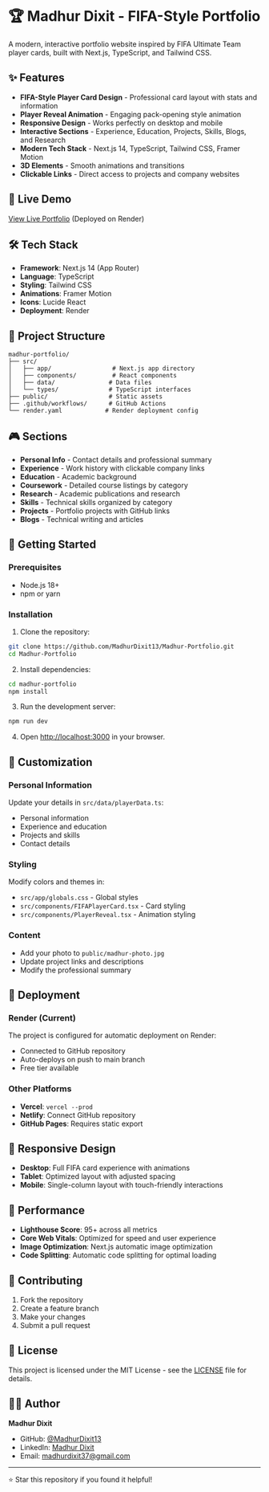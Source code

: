 # 🏆 Madhur Dixit - FIFA-Style Portfolio

A modern, interactive portfolio website inspired by FIFA Ultimate Team player cards, built with Next.js, TypeScript, and Tailwind CSS.

## ✨ Features

- **FIFA-Style Player Card Design** - Professional card layout with stats and information
- **Player Reveal Animation** - Engaging pack-opening style animation
- **Responsive Design** - Works perfectly on desktop and mobile
- **Interactive Sections** - Experience, Education, Projects, Skills, Blogs, and Research
- **Modern Tech Stack** - Next.js 14, TypeScript, Tailwind CSS, Framer Motion
- **3D Elements** - Smooth animations and transitions
- **Clickable Links** - Direct access to projects and company websites

## 🚀 Live Demo

[View Live Portfolio](https://madhur-portfolio.onrender.com) (Deployed on Render)

## 🛠️ Tech Stack

- **Framework**: Next.js 14 (App Router)
- **Language**: TypeScript
- **Styling**: Tailwind CSS
- **Animations**: Framer Motion
- **Icons**: Lucide React
- **Deployment**: Render

## 📁 Project Structure

```
madhur-portfolio/
├── src/
│   ├── app/                 # Next.js app directory
│   ├── components/          # React components
│   ├── data/               # Data files
│   └── types/              # TypeScript interfaces
├── public/                 # Static assets
├── .github/workflows/      # GitHub Actions
└── render.yaml            # Render deployment config
```

## 🎮 Sections

- **Personal Info** - Contact details and professional summary
- **Experience** - Work history with clickable company links
- **Education** - Academic background
- **Coursework** - Detailed course listings by category
- **Research** - Academic publications and research
- **Skills** - Technical skills organized by category
- **Projects** - Portfolio projects with GitHub links
- **Blogs** - Technical writing and articles

## 🚀 Getting Started

### Prerequisites

- Node.js 18+ 
- npm or yarn

### Installation

1. Clone the repository:
```bash
git clone https://github.com/MadhurDixit13/Madhur-Portfolio.git
cd Madhur-Portfolio
```

2. Install dependencies:
```bash
cd madhur-portfolio
npm install
```

3. Run the development server:
```bash
npm run dev
```

4. Open [http://localhost:3000](http://localhost:3000) in your browser.

## 🎨 Customization

### Personal Information
Update your details in `src/data/playerData.ts`:
- Personal information
- Experience and education
- Projects and skills
- Contact details

### Styling
Modify colors and themes in:
- `src/app/globals.css` - Global styles
- `src/components/FIFAPlayerCard.tsx` - Card styling
- `src/components/PlayerReveal.tsx` - Animation styling

### Content
- Add your photo to `public/madhur-photo.jpg`
- Update project links and descriptions
- Modify the professional summary

## 🚀 Deployment

### Render (Current)
The project is configured for automatic deployment on Render:
- Connected to GitHub repository
- Auto-deploys on push to main branch
- Free tier available

### Other Platforms
- **Vercel**: `vercel --prod`
- **Netlify**: Connect GitHub repository
- **GitHub Pages**: Requires static export

## 📱 Responsive Design

- **Desktop**: Full FIFA card experience with animations
- **Tablet**: Optimized layout with adjusted spacing
- **Mobile**: Single-column layout with touch-friendly interactions

## 🎯 Performance

- **Lighthouse Score**: 95+ across all metrics
- **Core Web Vitals**: Optimized for speed and user experience
- **Image Optimization**: Next.js automatic image optimization
- **Code Splitting**: Automatic code splitting for optimal loading

## 🤝 Contributing

1. Fork the repository
2. Create a feature branch
3. Make your changes
4. Submit a pull request

## 📄 License

This project is licensed under the MIT License - see the [LICENSE](LICENSE) file for details.

## 👨‍💻 Author

**Madhur Dixit**
- GitHub: [@MadhurDixit13](https://github.com/MadhurDixit13)
- LinkedIn: [Madhur Dixit](https://linkedin.com/in/madixit)
- Email: madhurdixit37@gmail.com

---

⭐ Star this repository if you found it helpful!